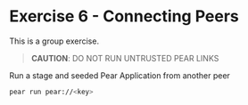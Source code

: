 # Exercise 6 - Connecting Peers

This is a group exercise.

> **CAUTION**: DO NOT RUN UNTRUSTED PEAR LINKS

Run a stage and seeded Pear Application from another peer

```sh
pear run pear://<key>
```

